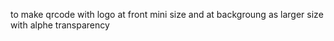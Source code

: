 to make qrcode with logo at front mini size and at backgroung as larger size with alphe transparency 
